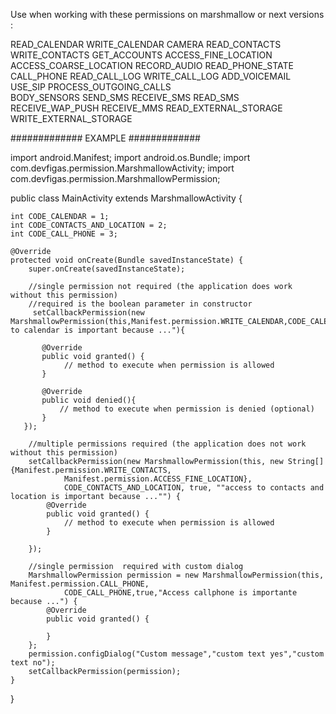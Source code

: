 Use when working with these permissions on marshmallow or next versions :

READ_CALENDAR
WRITE_CALENDAR
CAMERA
READ_CONTACTS
WRITE_CONTACTS
GET_ACCOUNTS
ACCESS_FINE_LOCATION
ACCESS_COARSE_LOCATION
RECORD_AUDIO
READ_PHONE_STATE
CALL_PHONE
READ_CALL_LOG
WRITE_CALL_LOG
ADD_VOICEMAIL
USE_SIP
PROCESS_OUTGOING_CALLS	
BODY_SENSORS
SEND_SMS
RECEIVE_SMS
READ_SMS
RECEIVE_WAP_PUSH
RECEIVE_MMS
READ_EXTERNAL_STORAGE
WRITE_EXTERNAL_STORAGE

############# EXAMPLE #############

import android.Manifest;
import android.os.Bundle;
import com.devfigas.permission.MarshmallowActivity;
import com.devfigas.permission.MarshmallowPermission;

public class MainActivity extends MarshmallowActivity {

    int CODE_CALENDAR = 1;
    int CODE_CONTACTS_AND_LOCATION = 2;
    int CODE_CALL_PHONE = 3;

    @Override
    protected void onCreate(Bundle savedInstanceState) {
        super.onCreate(savedInstanceState);

        //single permission not required (the application does work without this permission)
        //required is the boolean parameter in constructor
         setCallbackPermission(new MarshmallowPermission(this,Manifest.permission.WRITE_CALENDAR,CODE_CALENDAR,false,"access to calendar is important because ..."){

           @Override
           public void granted() {
                // method to execute when permission is allowed
           }

           @Override
           public void denied(){
               // method to execute when permission is denied (optional)
           }
       });

        //multiple permissions required (the application does not work without this permission)
        setCallbackPermission(new MarshmallowPermission(this, new String[]{Manifest.permission.WRITE_CONTACTS,
                Manifest.permission.ACCESS_FINE_LOCATION},
                CODE_CONTACTS_AND_LOCATION, true, ""access to contacts and location is important because ..."") {
            @Override
            public void granted() {
                // method to execute when permission is allowed
            }

        });
        
        //single permission  required with custom dialog
        MarshmallowPermission permission = new MarshmallowPermission(this, Manifest.permission.CALL_PHONE,
                CODE_CALL_PHONE,true,"Access callphone is importante because ...") {
            @Override
            public void granted() {

            }
        };
        permission.configDialog("Custom message","custom text yes","custom text no");
        setCallbackPermission(permission);
    }
}

